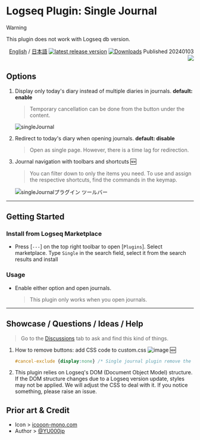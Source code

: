 # Logseq Plugin: Single Journal

> [!WARNING]
This plugin does not work with Logseq db version.

<div align="right">

[English](https://github.com/YU000jp/logseq-plugin-single-journal) / [日本語](https://github.com/YU000jp/logseq-plugin-single-journal/blob/main/readme.ja.md) [![latest release version](https://img.shields.io/github/v/release/YU000jp/logseq-plugin-single-journal)](https://github.com/YU000jp/logseq-plugin-single-journal/releases)
[![Downloads](https://img.shields.io/github/downloads/YU000jp/logseq-plugin-single-journal/total.svg)](https://github.com/YU000jp/logseq-plugin-single-journal/releases)
Published 20240103 <a href="https://www.buymeacoffee.com/yu000japan"><img src="https://img.buymeacoffee.com/button-api/?text=Buy me a pizza&emoji=🍕&slug=yu000japan&button_colour=FFDD00&font_colour=000000&font_family=Poppins&outline_colour=000000&coffee_colour=ffffff" /></a>
</div>

## Options

1. Display only today's diary instead of multiple diaries in journals. **default: enable**
   > Temporary cancellation can be done from the button under the content.

   ![singleJournal](https://github.com/YU000jp/logseq-plugin-single-journal/assets/111847207/00299512-19f0-445e-8f73-467128a3b9c9)

1. Redirect to today's diary when opening journals. **default: disable**
   > Open as single page. However, there is a time lag for redirection.

1. Journal navigation with toolbars and shortcuts 🆕
   > You can filter down to only the items you need. To use and assign the respective shortcuts, find the commands in the keymap.

   ![singleJournalプラグイン ツールバー](https://github.com/YU000jp/logseq-plugin-single-journal/assets/111847207/98636867-858d-4fda-a31a-9e2615dfd1a9)

---

## Getting Started

### Install from Logseq Marketplace

- Press [`---`] on the top right toolbar to open [`Plugins`]. Select marketplace. Type `Single` in the search field, select it from the search results and install

### Usage

- Enable either option and open journals.
  > This plugin only works when you open journals.

---

## Showcase / Questions / Ideas / Help

> Go to the [Discussions](https://github.com/YU000jp/logseq-plugin-single-journal/discussions) tab to ask and find this kind of things.

1. How to remove buttons: add CSS code to custom.css ![image](https://github.com/YU000jp/logseq-plugin-single-journal/assets/111847207/f4cce013-c947-4e6a-9067-b4895da7d2e7) 🆕

   ```CSS
   #cancel-exclude {display:none} /* Single journal plugin remove the button */
   ```

1. This plugin relies on Logseq's DOM (Document Object Model) structure. If the DOM structure changes due to a Logseq version update, styles may not be applied. We will adjust the CSS to deal with it. If you notice something, please raise an issue.

## Prior art & Credit

- Icon > [icooon-mono.com](https://icooon-mono.com/00252-%e3%83%8f%e3%82%b5%e3%83%9f%e3%81%ae%e3%83%95%e3%83%aa%e3%83%bc%e3%82%a2%e3%82%a4%e3%82%b3%e3%83%b3/)
- Author > [@YU000jp](https://github.com/YU000jp)
